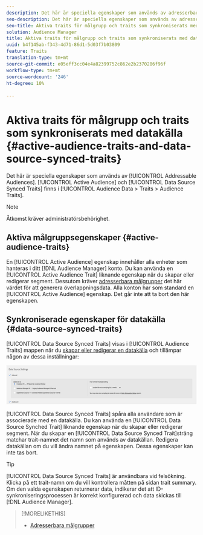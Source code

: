```yaml
---
description: Det här är speciella egenskaper som används av adresserbara målgrupper. Synkroniserade egenskaper för aktiv publik och datakälla finns i Målgruppsdata > Traits > Audience Traits.
seo-description: Det här är speciella egenskaper som används av adresserbara målgrupper. Synkroniserade egenskaper för aktiv publik och datakälla finns i Målgruppsdata > Traits > Audience Traits.
seo-title: Aktiva traits för målgrupp och traits som synkroniserats med datakälla
solution: Audience Manager
title: Aktiva traits för målgrupp och traits som synkroniserats med datakälla
uuid: b4f145ab-f343-4d71-86d1-5d03f7b03809
feature: Traits
translation-type: tm+mt
source-git-commit: e05eff3cc04e4a82399752c862e2b2370286f96f
workflow-type: tm+mt
source-wordcount: '246'
ht-degree: 10%

---
```



# Aktiva traits för målgrupp och traits som synkroniserats med datakälla {#active-audience-traits-and-data-source-synced-traits}

Det här är speciella egenskaper som används av [!UICONTROL Addressable Audiences]. [!UICONTROL Active Audience] och [!UICONTROL Data Source Synced Traits] finns i [!UICONTROL Audience Data > Traits > Audience Traits].

>[!NOTE]
>
>Åtkomst kräver administratörsbehörighet.

## Aktiva målgruppsegenskaper {#active-audience-traits}

En [!UICONTROL Active Audience] egenskap innehåller alla enheter som hanteras i ditt [!DNL Audience Manager] konto. Du kan använda en [!UICONTROL Active Audience Trait] liknande egenskap när du skapar eller redigerar segment. Dessutom kräver [adresserbara målgrupper](../../features/addressable-audiences.md) det här värdet för att generera överlappningsdata. Alla konton har som standard en [!UICONTROL Active Audience] egenskap. Det går inte att ta bort den här egenskapen.

## Synkroniserade egenskaper för datakälla {#data-source-synced-traits}

[!UICONTROL Data Source Synced Traits] visas i [!UICONTROL Audience Traits] mappen när du [skapar eller redigerar en datakälla](../../features/manage-datasources.md#create-data-source) och tillämpar någon av dessa inställningar:

![](assets/datasource_synced.png)

[!UICONTROL Data Source Synced Traits] spåra alla användare som är associerade med en datakälla. Du kan använda en [!UICONTROL Data Source Synched Trait] liknande egenskap när du skapar eller redigerar segment. När du skapar en [!UICONTROL Data Source Synced Trait]sträng matchar trait-namnet det namn som används av datakällan. Redigera datakällan om du vill ändra namnet på egenskapen. Dessa egenskaper kan inte tas bort.

>[!TIP]
>
>[!UICONTROL Data Source Synced Traits] är användbara vid felsökning. Klicka på ett trait-namn om du vill kontrollera måtten på sidan trait summary. Om den valda egenskapen returnerar data, indikerar det att ID-synkroniseringsprocessen är korrekt konfigurerad och data skickas till [!DNL Audience Manager].

>[!MORELIKETHIS]
>
>* [Adresserbara målgrupper](../../features/addressable-audiences.md)

